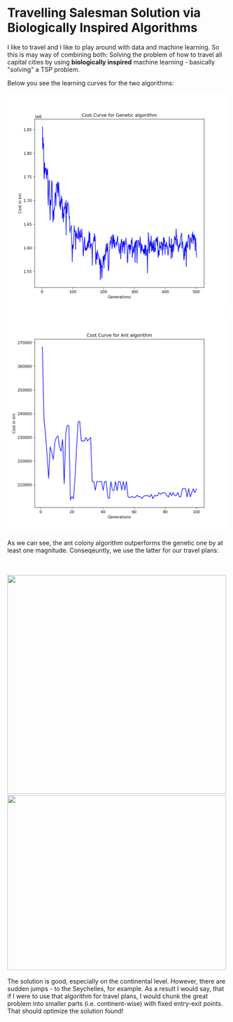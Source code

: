 # Travelling Salesman Solution via Biologically Inspired Algorithms

I like to travel and I like to play around with data and machine learning. So this is may way of combining both:
Solving the problem of how to travel all capital cities by using **biologically inspired** machine learning - basically "solving" a TSP problem.

Below you see the learning curves for the two algorithms:
<p float="left">
        <img src="https://github.com/mhschubert/Portfolio/blob/main/travel_with_ml/figures/cost_plot_Genetic.png" alt="drawing" width="500" height="500"/>
        <img src="https://github.com/mhschubert/Portfolio/blob/main/travel_with_ml/figures/cost_plot_Ant.png" alt="drawing" width="500" height="500"/>
</p>
As we can see, the ant colony algorithm outperforms the genetic one by at least one magnitude. Conseqeuntly, we use the latter for our travel plans:
<br><br><br>
<p float="left">
<img src=https://github.com/mhschubert/Portfolio/blob/main/travel_with_ml/figures/globe_travel.gif width="500" height="500"/>
 <img src="https://github.com/mhschubert/Portfolio/blob/main/travel_with_ml/figures/lambert_travel.gif" width="500" height="400"/>
</p>
The solution is good, especially on the continental level. However, there are sudden jumps - to the Seychelles, for example. As a result I would say, that if I were to use that algorithm for travel
plans, I would chunk the great problem into smaller parts (i.e. continent-wise) with fixed entry-exit points. That should optimize the solution found!


